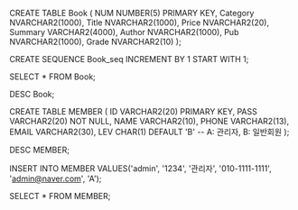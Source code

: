 CREATE TABLE Book (
 NUM NUMBER(5) PRIMARY KEY, 
 Category NVARCHAR2(1000),
 Title NVARCHAR2(1000), 
 Price NVARCHAR2(20), 
 Summary VARCHAR2(4000),
 Author NVARCHAR2(1000), 
 Pub NVARCHAR2(1000),
 Grade NVARCHAR2(10)
);

CREATE SEQUENCE Book_seq
INCREMENT BY 1
START WITH 1;

SELECT * FROM Book;

DESC Book;

CREATE TABLE MEMBER (
ID VARCHAR2(20) PRIMARY KEY,
PASS VARCHAR2(20) NOT NULL,
NAME VARCHAR2(10),
PHONE VARCHAR2(13),
EMAIL VARCHAR2(30),
LEV CHAR(1) DEFAULT 'B' -- A: 관리자, B: 일반회원
);

DESC MEMBER;

INSERT INTO MEMBER VALUES('admin', '1234', '관리자', '010-1111-1111', 'admin@naver.com', 'A');

SELECT * FROM MEMBER;